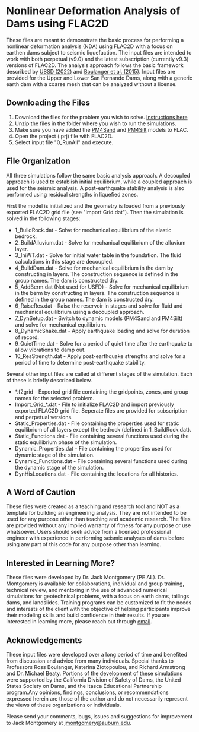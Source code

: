 # Nonlinear Deformation Analysis of Dams using FLAC2D
These files are meant to demonstrate the basic process for performing a nonlinear deformation analysis (NDA) using FLAC2D with a focus on earthen dams subject to seismic liquefaction. The input files are intended to work with both perpetual (v9.0) and the latest subscription (currently v9.3) versions of FLAC2D. The analysis approach follows the basic framework described by [USSD (2022)](https://www.researchgate.net/publication/365614343_Analysis_of_Seismic_Deformations_of_Embankment_Dams) and [Boulanger et al. (2015)](https://www.researchgate.net/publication/272818560_Ch_10_Nonlinear_Deformation_Analyses_of_Liquefaction_Effects_on_Embankment_Dams). Input files are provided for the Upper and Lower San Fernando Dams, along with a generic earth dam with a coarse mesh that can be analyzed without a license. 

## Downloading the Files
  1. Download the files for the problem you wish to solve. [Instructions here](https://docs.github.com/en/repositories/working-with-files/using-files/downloading-source-code-archives)
  2. Unzip the files in the folder where you wish to run the simulations.
  3. Make sure you have added the [PM4Sand](https://pm4sand.engr.ucdavis.edu/) and [PM4Silt](https://pm4silt.engr.ucdavis.edu/) models to FLAC. 
  4. Open the project (.prj) file with FLAC2D.
  5. Select input file "0_RunAll" and execute. 

## File Organization
All three simulations follow the same basic analysis approach. A decoupled approach is used to establish initial equilibrium, while a coupled approach is used for the seismic analysis. A post-earthquake stability analysis is also performed using residual strengths in liquefied zones. 

First the model is initialized and the geometry is loaded from a previously exported FLAC2D grid file (see "Import Grid.dat"). Then the simulation is solved in the following stages:<br/>
- 1_BuildRock.dat - Solve for mechanical equilibrium of the elastic bedrock.<br/>
- 2_BuildAlluvium.dat - Solve for mechanical equilibrium of the alluvium layer.<br/>
- 3_IniWT.dat - Solve for initial water table in the foundation. The fluid calculations in this stage are decoupled.<br/> 
- 4_BuildDam.dat - Solve for mechanical equilibrium in the dam by constructing in layers. The construction sequence is defined in the group names. The dam is constructed dry.<br/> 
- 5_AddBerm.dat (Not used for USFD) - Solve for mechanical equilibrium in the berm by constructing in layers. The construction sequence is defined in the group names. The dam is constructed dry.<br/> 
- 6_RaiseRes.dat - Raise the reservoir in stages and solve for fluid and mechanical equilibrium using a decoupled approach.<br/> 
- 7_DynSetup.dat - Switch to dynamic models (PM4Sand and PM4Silt) and solve for mechanical equilibrium.<br/> 
- 8_DynamicShake.dat - Apply earthquake loading and solve for duration of record.<br/> 
- 9_QuietTime.dat - Solve for a period of quiet time after the earthquake to allow vibrations to damp out.<br/>
- 10_ResStrength.dat - Apply post-earthquake strengths and solve for a period of time to determine post-earthquake stability.<br/>

Several other input files are called at different stages of the simulation. Each of these is briefly described below.<br/>
- *.f2grid - Exported grid file containing the gridpoints, zones, and group names for the selected problem.<br/>
-	Import_Grid_*.dat - File to initialize FLAC2D and import previously exported FLAC2D grid file. Seperate files are provided for subscription and perpetual versions.<br/>
-	Static_Properties.dat - File containing the properties used for static equilibrium of all layers except the bedrock (defined in 1_BuildRock.dat).<br/>
-	Static_Functions.dat - File containing several functions used during the static equilibrium phase of the simulation.<br/>
-	Dynamic_Properties.dat - File containing the properties used for dynamic stage of the simulation.<br/>
-	Dynamic_Functions.dat - File containing several functions used during the dynamic stage of the simulation.<br/>
- DynHisLocations.dat - File containing the locations for all histories.<br/>

## A Word of Caution
These files were created as a teaching and research tool and NOT as a template for building an engineering analysis. They are not intended to be used for any purpose other than teaching and academic research. The files are provided without any implied warranty of fitness for any purpose or use whatsoever. Users should seek advice from a licensed professional engineer with experience in performing seismic analyses of dams before using any part of this code for any purpose other than learning.

## Interested in Learning More?
These files were developed by Dr. Jack Montgomery (PE AL). Dr. Montgomery is available for collaborations, individual and group training, technical review, and mentoring in the use of advanced numerical simulations for geotechnical problems, with a focus on earth dams, tailings dams, and landslides. Training programs can be customized to fit the needs and interests of the client with the objective of helping participants improve their modeling skills and build confidence in their results. If you are interested in learning more, please reach out through [email](mailto:jmontgomery@auburn.edu).  

## Acknowledgements
These input files were developed over a long period of time and benefited from discussion and advice from many individuals. Special thanks to Professors Ross Boulanger, Katerina Ziotopoulou, and Richard Armstrong and Dr. Michael Beaty. Portions of the development of these simulations were supported by the California Division of Safety of Dams, the United States Society on Dams, and the Itasca Educational Partnership program.Any opinions, findings, conclusions, or recommendations expressed herein are those of the author and do not necessarily represent the views of these organizations or individuals.

Please send your comments, bugs, issues and suggestions for improvement to Jack Montgomery at jmontgomery@auburn.edu.
